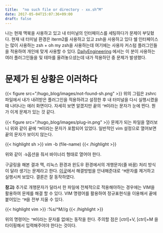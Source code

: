 ```yaml
---
title:  "no such file or directory - xx.sh^M"
date: 2017-05-04T15:07:36+09:00
draft: false
---
```


나는 현재 맥북을 사용하고 있고 내 터미널의 인터페이스를 세팅하다가 문제이 부딪혔다.
현재 내 터미널 환경은 iterm2를 사용하고 있고 zsh을 사용하고 있다 쉘 인터페이스는 많이 사용하는 zsh + oh my zsh을 사용하는데 여기에는 사용자 커스텀 플러그인들을 적용하여 개인에 맞게 사용할 수 있다.
[DailyEngineering][1] 에서는 이 분이 사용하는 여러 플러그인들을 및 테마를 올려놓으셨는데 내가 적용하던 중 문제가 발생했다.

# 문제가 된 상황은 이러하다

{{< figure src="/hugo_blog/images/not-found-sh.png" >}}
위의 그림은 zshrc 파일에서 내가 내려받은 플러그인을 적용하려고 설정한 후 내 터미널을 다시 실행시켰을 때 나타나는 에러 화면이다.
자세히 보면 알겠지만 끝의 `^M`이라는 문자가 눈에 띈다. 뭔가 이게 문제가 있는 것 같다.

{{< figure src="/hugo_blog/images/plug-in.png" >}}
문제가 되는 파일을 열러보니 위와 같이 끝에 `^M`이라는 문자가 포함되어 있었다.
일반적인 vim 설정으로 열어보면 끝의 문자가 보이지 않는다.

{{< highlight sh >}}
vim -b (file-name)
{{< /highlight >}}

위와 같이 `-b`옵션을 줘서 바이너리 형태로 열어야 한다.

구글링을 해본 결과 맥, 리눅스 환경과 윈도우 환경에서의 개행문자(줄 바꿈) 처리 방식이 달라 생기는 문제라고 한다. [이곳][2]에서 해결방법을 안내해준대로 `^M`문자를 제거하고 실행시켜 보았다.
결론은 잘 동작하였다.

**참고)** 추가로 개행문자가 달라서 한 파일에 전체적으로 적용해야하는 경우에는 VIM을 활용하여 문제를 해결 할 수 있다.
VIM 명령어를 활용하여 정규표현식을 이용해서 끝에 붙어있는 `^M`을 전부 지울 수 있다.

{{< highlight vim >}}
:%s/^M//g
{{< /highlight >}}

위의 명령어는 `^M`이라는 문자를 없애는 동작을 한다. 주의할 점은 [ctrl]+V, [ctrl]+M 을 타이핑해서 입력해주어야 한다는 것이다.

[1]: https://hyunseob.github.io/2017/02/05/my-command-line-interface/
[2]: http://tod2.tistory.com/28
